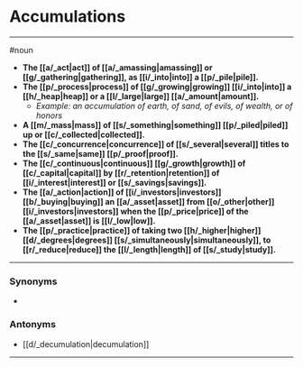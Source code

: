 # Accumulations
---
#noun
- **The [[a/_act|act]] of [[a/_amassing|amassing]] or [[g/_gathering|gathering]], as [[i/_into|into]] a [[p/_pile|pile]].**
- **The [[p/_process|process]] of [[g/_growing|growing]] [[i/_into|into]] a [[h/_heap|heap]] or a [[l/_large|large]] [[a/_amount|amount]].**
	- _Example: an accumulation of earth, of sand, of evils, of wealth, or of honors_
- **A [[m/_mass|mass]] of [[s/_something|something]] [[p/_piled|piled]] up or [[c/_collected|collected]].**
- **The [[c/_concurrence|concurrence]] of [[s/_several|several]] titles to the [[s/_same|same]] [[p/_proof|proof]].**
- **The [[c/_continuous|continuous]] [[g/_growth|growth]] of [[c/_capital|capital]] by [[r/_retention|retention]] of [[i/_interest|interest]] or [[s/_savings|savings]].**
- **The [[a/_action|action]] of [[i/_investors|investors]] [[b/_buying|buying]] an [[a/_asset|asset]] from [[o/_other|other]] [[i/_investors|investors]] when the [[p/_price|price]] of the [[a/_asset|asset]] is [[l/_low|low]].**
- **The [[p/_practice|practice]] of taking two [[h/_higher|higher]] [[d/_degrees|degrees]] [[s/_simultaneously|simultaneously]], to [[r/_reduce|reduce]] the [[l/_length|length]] of [[s/_study|study]].**
---
### Synonyms
- 
### Antonyms
- [[d/_decumulation|decumulation]]
---
